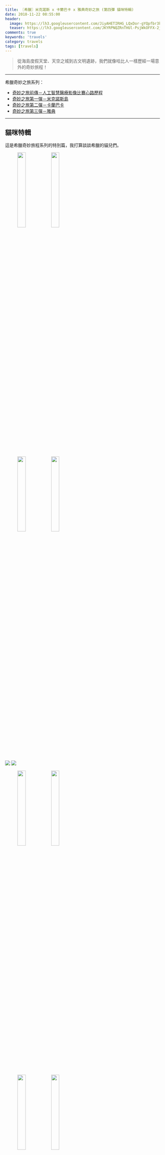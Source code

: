 ```yaml
---
title: 〖希臘〗米克諾斯 x 卡蘭巴卡 x 雅典奇妙之旅 (第四彈 貓咪特輯)
date: 2018-11-22 08:55:00
header:
  image: https://lh3.googleusercontent.com/JiyAHETIRHG_LQxDor-gYQpfbr3kN-xgUSdGDJcfQW_TY3h5WPYa1m7CNGXGtDBl_ePFDd2ZcYYug4EYjZ4p4aNuCZKDESrQwnaVcV7hecaGQN2qxL7idQ9ZcAStYlL9kQTDHsQVRQ=w2400
  teaser: https://lh3.googleusercontent.com/JKYRPNQZRnTHUl-PsjWkOFFX-2juLaRWWm09Ot0VRmpP9o5I5m-1DiH1zrNZkvfpCGMjhA-R3jVqY-BJLrBoLLeUzJRMIxCMKeiEHVWoJC5t2QixlXx_yjoZRf_FDuG0f1UnEIVz5g=w2400
comments: true
keywords: 'travels'
category: travels
tags: [travels]
---
```


> 從海島度假天堂、天空之城到古文明遺跡，我們就像哈比人一樣歷經一場意外的奇妙旅程！

---

希臘奇妙之旅系列：
* [奇妙之旅前傳－人工智慧醫療影像比賽心路歷程](https://min-sheng.github.io/competetion/The_Third_Place_for_ICIP_VIP_CUP-CT_Lung_Tumor_Segmentation_Competition/)
* [奇妙之旅第一彈－米克諾斯島](https://min-sheng.github.io/travels/希臘-米克諾斯_x_卡蘭巴卡_x_雅典奇妙之旅_(第一彈_米克諾斯島)/)
* [奇妙之旅第二彈－卡蘭巴卡](https://min-sheng.github.io/travels/希臘-米克諾斯_x_卡蘭巴卡_x_雅典奇妙之旅_(第二彈_卡蘭巴卡)/)
* [奇妙之旅第三彈－雅典](https://min-sheng.github.io/travels/希臘-米克諾斯_x_卡蘭巴卡_x_雅典奇妙之旅_(第三彈_雅典)/)

---

## 貓咪特輯

這是希臘奇妙旅程系列的特別篇，我打算談談希臘的貓兒們。

<figure class="half">
    <img src="https://lh3.googleusercontent.com/_tQkcB4Rrv7gxrMNGgb2AW3_LvbaUvUUGZRpVIjJcrKBCBcRYMHf61FCJxu3c1T3gizVabA1Mo2_VEoICXJCakMkxoN34C8dOEXZ0fkkzi2O25uvO1ko2bcNn1Oi4-y7yX2GzXD7YQ=w2400" height="25%" width="25%">
    <img src="https://lh3.googleusercontent.com/_lXwKztJ0LGdscyJtdBH54DtWgBl1fpU_e1IpbZVvO2fnF-nwqVTSbxzoEDR0gFthoPRY8WC5rrvZS7rLM3yQFjCFKlKjJrt93u8Jb9Q7G3ZAuum-RNpWcgZjbXFtAN2Bs-rsHSNlA=w2400" height="25%" width="25%">
</figure>

<figure class="half">
    <img src="https://lh3.googleusercontent.com/KIDjMkwnMSN-eXfDr6e7TGQPFRlnQR6ToIihAtFAk5hr8sRsJDTOBccsi0jnzQAgTrVdzdDL21QnWGXN9-e8sIfFIicMpztSxIoR7FtgTj9FnkuzhGn9I8X7wDe-lRzDUfAAG-FeEA=w2400" height="25%" width="25%">
    <img src="https://lh3.googleusercontent.com/jD1V2urd5OwUEz_6Jt6Tsg1OqauCUM2BPnAvAJocosoAQbsTS4f-G3Pu6IMFWgvpysAZBlr7cg_fd40Pr3r226PujR72Ww0uukiB-YNjkYWyNsADLdfwslIzJBh3Kkcff4nANNvq3A=w2400" height="25%" width="25%">
</figure>

<img src="https://lh3.googleusercontent.com/rKhzZS6xp7YgIMNXwLNwjzXtyNCkII0QILc5bCR0pZ2J-kb-HDJkcRPMQBEePLbM-3UWVkUPtq-Voe8K71wmVMg3eFiPRm0g8MUYORM2tcA8wRAQMxO7fWQSO1EBJfXpTKNl7zzgeQ=w2400">

<img src="https://lh3.googleusercontent.com/gK195hV_z8HJzcBM18hQWLHGiBUKv4VkfKwRzjXZN547hBy1VYkVmGGOZ_odvt4O8Ad9Qity4nCIdJe1K01tKkvHMarIT_uJFrMWkKwOMDobufVLSmLDV6fKsblbQlzJhpADboHK_A=w2400">

<figure class="half">
    <img src="https://lh3.googleusercontent.com/W_ZXZLNIXFDW7eEcD2akX-g42PoJ-ZPQIwo3F42w9V-JyuYlYc609pMGrSc3c0iSkw9KQWNsPbuqU8aFxwMu5z-ktRo0ddozxdPNWEXZncVAmpP7-2u6-oRnAeK7FjHSi1c3-RLHOg=w2400" height="25%" width="25%">
    <img src="https://lh3.googleusercontent.com/MLUl_sNRgdo2Hg9yJdxETWWzl31T7LKZIieWMj5grPeJC8_6F0M4irzf-9ZTFr14f0UdoaoAv1VjVKXjeT5jk13QjRqlip-aeHdF8wOYFkeSQCBcFKjC8qgWx0r26eL6xigq89mWsQ=w2400" height="25%" width="25%">
</figure>

<figure class="half">
    <img src="https://lh3.googleusercontent.com/fm9xnxQKAmaUY3xFonp-rH4zh2vxG3_nG3luZ8iIDfSRo630xrvvMlok2D-8cLEXsoA4u-8w0lTGvJx-lvluuWwVIARJssYaAfDR2WH08ZynDQu-vz5LHJlj9_TLwWpmZG_55fyF_g=w2400" height="25%" width="25%">
    <img src="https://lh3.googleusercontent.com/oWaCwxbFLHI6z7GfXQrrucrMgEH0cgCgL7i2DJRe-TPbltW4km-oyMb71prkCRNxbdgG-DhsQ_A_1QWmsB8YNXVljz3n-l2SRZztWSqLMd5pw8CRqRMZVwPsrkSJajdY4a9vFY_aoQ=w2400" height="25%" width="25%">
</figure>

<figure class="half">
    <img src="https://lh3.googleusercontent.com/gYPIlAe-4f8TBTBqhfb521zPoeqvBD1s1m6ToQeI-IAy7PAkzqxr5SereMPWwlmQBE19h5djNX0BpgHNAyKhILgBax-EmU4-qOcuaS7dur3pqFksX71-EO_3LOHfApTdu3leyG49tA=w2400" height="25%" width="25%">
    <img src="https://lh3.googleusercontent.com/sPIGjRJHyhnwFTSOJfXt6IALbcQODx3rxYRj1T8rlpKh_N-A3tP_dyUJHeTFnDD_2Fw2K3-spkOSIeMKz82pYFv_Yiq0gqDMN_5AA5oYOm-1Uh_BsPLa8ZQyINFZBkLar_T2n9aKpg=w2400" height="25%" width="25%">
</figure>

<figure class="half">
    <img src="https://lh3.googleusercontent.com/BqArM7ZSm4zssrfpoW0yczdbGH6qHru_nXea7x4mhdOmx4bhTpInZXA7UziTa4n2Zq608Fpq-AXXCCjAp39Hx5DbD3kXMfBNFb1RBRC5wW5xH2BXK8DVtn3mONiAYeT66R2WY_1Nbg=w2400" height="25%" width="25%">
    <img src="https://lh3.googleusercontent.com/u0-0mFxHlB1URLPKEyqAwZi1UsVY1VguU6VOQkFe_PDRP7UAZ6Dsoog68zljVaVzTLUHJzj_rGGCwG4Oi26LOUdbg0z0Zhkiol5r2l9y3lk7zoIDE-OoR3WN1LkH3NOVYZjBfqbAIw=w2400" height="25%" width="25%">
</figure>

<figure class="half">
    <img src="https://lh3.googleusercontent.com/nq2KoBpl1wDMufXyMu4UtZgvE7gUyx0hwGCqL5AAYPFOVB_1EOpZy6dOrOV1yT-6xbfR5RpJNV5ltT4v0vmVv-_D60kiHEbN-VLc4ccdx92d8c-o_jHYnjX_YG6U3k8VJne6nzMuYA=w2400" height="25%" width="25%">
    <img src="https://lh3.googleusercontent.com/wMnbTNGGd3CAiTMeIqsvuyf4OLAgRcet1GTTIiedZCXglDtFWaXMRO9VVWTLSGN2Y17W57XRAHo01zTPzrUI8rNHFE09tDDBsxKVnQzoJPMsfdEfUaWcr_7BcOMZDh5YUK8mNLyOFA=w2400" height="25%" width="25%">
</figure>

<figure class="half">
    <img src="https://lh3.googleusercontent.com/68cSzJdNoqGRbwAcSAEUAz3iVEKtH019f6tzEcpJtwXmYvyOLfLIrdHrSt6g3CB6VcO8zYq6mi2zIxlBOLvmA_6M2sC9dTUJg3SaKrUUu8bs_RxloDB3KNn3MgIhQ0z8zYHvjM3oGA=w2400" height="25%" width="25%">
    <img src="https://lh3.googleusercontent.com/n1Hd_z5wGdcYrjDfOuqgK-wSUvQvuqynVDEdEvzwcPTinc1mzzBPmnMosPMdx4DONL2vWZA2y8w1VXZFURwzvV_kRZZ3wI-tlJAitbbMNBfVoWTO0-c6jeyDJLU08TrWl1N-VyUrQw=w2400" height="25%" width="25%">
</figure>

<img src="https://lh3.googleusercontent.com/o4PttKIlJrsKPPFuZFfc7hRc1oa8Yq4-OZy5ifwmlcUvj00Ytuuasfq50La9YGPBK2aHL-RpTuPXZDrBFtA-o7pyz_ByrfhgSFV_Et5prfKsiqjinqJmqniuCUWBMtJwWY3yokI_2w=w2400">


<img src="https://lh3.googleusercontent.com/ls8OVtuyZqjCfgCMmwFUaAiBg-EoLNEsT-PfTsak6K0zcPRyaCcPEaoHZLh0J-9IMS4TvhvRttWg6frr1Z2KQdqhI0QQxzV27ussWt7iZIptNS-sv8A1c125WACljz50xMSMndgqoQ=w2400">

<img src="https://lh3.googleusercontent.com/agV5x8OKHwjQck0cRrxAkEoM8QXIRn10BVXmE10JrZrgqCi1BY58fVjdwFA5NpxnAb7_g9ipcAsOnTXd3A8_jfhvTODTELFRRRCugiWNqSty5jv0fynrrjyBIRBUHwUzahj306N-og=w2400">

<img src="https://lh3.googleusercontent.com/JKYRPNQZRnTHUl-PsjWkOFFX-2juLaRWWm09Ot0VRmpP9o5I5m-1DiH1zrNZkvfpCGMjhA-R3jVqY-BJLrBoLLeUzJRMIxCMKeiEHVWoJC5t2QixlXx_yjoZRf_FDuG0f1UnEIVz5g=w2400">

<img src="https://lh3.googleusercontent.com/kDeOYETN4ihr_Qyb5Ldjt-W72iZ3rE39nUw8d1oWOg-IvXIlXW0u6esrTLN7JZssLbiFM77NDJVxyb5Fh-Yk37lmE1ebwjodAesJiaAxfC9Cxf5rSVEIAOzCw0SQ5Rg27As8JkveUQ=w2400">

<img src="https://lh3.googleusercontent.com/JYV7PXbePeR6riMAcHVjqTIizOp-Q5Sx08QVihtOEXLWsnAJpOGZvo7v8CW6uNwBprX79AG7q_3i0hQF031HbqdLhzjWf2Lf7IeQzLiP3GuGPV8hpv1nfp4GB9zINeFDuypyO8vOFA=w2400">

<img src="https://lh3.googleusercontent.com/AGduZWKbJxrHLkjQZxdNxN3BvKlY7NFSdgt63NHmEYS_j-p2nGUWROljNyUfILPUcV8BR9X4rnZmX02uQBu_vQuhvFBvSY0M87mp7amAuBDHMJN8t-YTGNMq5RU-GXcOrRNkEKGPrQ=w2400">

<img src="https://lh3.googleusercontent.com/K7ZK1zFgwPD1E_nAyZ-sg1g3r7rlUi1M4cNiNfpILPrnK7kVggy2nGfPCm0QOTERDcmWd4uZfL1US5J495lsU71lYPEKn5ASY0iL31T-tjWnluDITbNXXlL-NBY3bJQAHHhd5mjJzw=w2400">

<img src="https://lh3.googleusercontent.com/VfCQiM1XqLLVWvMSHQs4WcfYc0DFGSfnOFZ_N71N8QMgUap2bRI06NeyuguuFlwbx5TAIHVKA5R0TikJ0nSSKMGFZwYe_e2otXgQz8LTAI8jVf77D-B2R--LEa8l4IEzvHDCbgyhUg=w2400">
